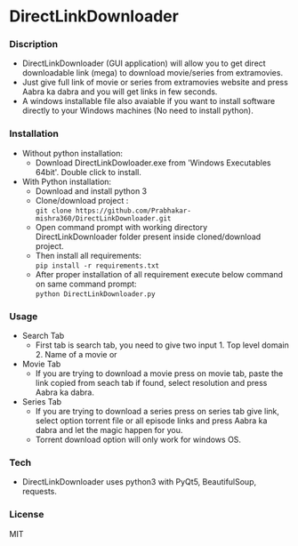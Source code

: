 # DirectLinkDownloader

### Discription
- DirectLinkDownloader (GUI application) will allow you to get direct downloadable link (mega) to download movie/series from extramovies.
- Just give full link of movie or series from extramovies website and press Aabra ka dabra and you will get links in few seconds.
- A windows installable file also avaiable if you want to install software directly to your Windows machines (No need to install python).  

### Installation
- Without python installation:
  - Download DirectLinkDowloader.exe from 'Windows Executables 64bit'. Double click to install.
- With Python installation:
  - Download and install python 3
  - Clone/download project :   
  ```git clone https://github.com/Prabhakar-mishra360/DirectLinkDownloader.git```
  - Open command prompt with working directory DirectLinkDownloader folder present inside cloned/download project.
  - Then install all requirements:  
  ```pip install -r requirements.txt```
  - After proper installation of all requirement execute below command on same command prompt:  
  ```python DirectLinkDownloader.py```

### Usage
  - Search Tab
    - First tab is search tab, you need to give two input 1. Top level domain 2. Name of a movie or 
  - Movie Tab
    - If you are trying to download a movie press on movie tab, paste the link copied from seach tab if found, select resolution and press  
    Aabra ka dabra.
  - Series Tab
    - If you are trying to download a series press on series tab give link, select option torrent file or all episode links and press Aabra ka dabra and let the magic happen for you.
    - Torrent download option will only work for windows OS. 

### Tech
- DirectLinkDownloader uses python3 with PyQt5, BeautifulSoup, requests. 

### License
MIT
